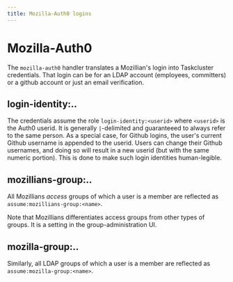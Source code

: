 ```yaml
---
title: Mozilla-Auth0 logins
---
```


# Mozilla-Auth0

The `mozilla-auth0` handler translates a Mozillian's login into Taskcluster
credentials.  That login can be for an LDAP account (employees, committers) or
a github account or just an email verification.

## login-identity:..

The credentials assume the role `login-identity:<userid>` where `<userid>` is
the Auth0 userid.  It is generally `|`-delimited and guaranteeed to always
refer to the same person. As a special case, for Github logins, the user's
current Github username is appended to the userid.  Users can change their
Github usernames, and doing so will result in a new userid (but with the same
numeric portion).  This is done to make such login identities human-legible.

## mozillians-group:..

All Mozillians *access* groups of which a user is a member are reflected as
`assume:mozillians-group:<name>`.

Note that Mozillians differentiates access groups from other types of groups.
It is a setting in the group-administration UI.

## mozilla-group:..

Similarly, all LDAP groups of which a user is a member are reflected as
`assume:mozilla-group:<name>`.
